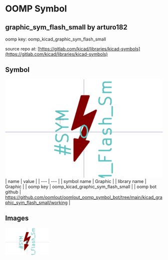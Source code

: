 # OOMP Symbol  
## graphic_sym_flash_small  by arturo182  
  
oomp key: oomp_kicad_graphic_sym_flash_small  
  
source repo at: [https://gitlab.com/kicad/libraries/kicad-symbols](https://gitlab.com/kicad/libraries/kicad-symbols)  
## Symbol  
  
[![working.png](working_600.png)](working.png)  
| name | value | 
| --- | --- | 
| symbol name | Graphic | 
| library name | Graphic | 
| oomp key | oomp_kicad_graphic_sym_flash_small | 
| oomp bot github | https://github.com/oomlout/oomlout_oomp_symbol_bot/tree/main/kicad_graphic_sym_flash_small/working | 
## Images  
  
[![working.png](working_140.png)](working.png)  
